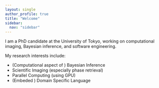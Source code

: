 ```yaml
---
layout: single
author_profile: true
title: "Welcome"
sidebar:
  nav: "sidebar"
---
```


I am a PhD candidate at the University of Tokyo, working on computational imaging, Bayesian inference, and software engineering.

My research interests include:
- (Computational aspect of ) Bayesian Inference
- Scientific Imaging (especially phase retrieval)
- Parallel Computing (using GPU)
- (Embeded ) Domain Specific Language
